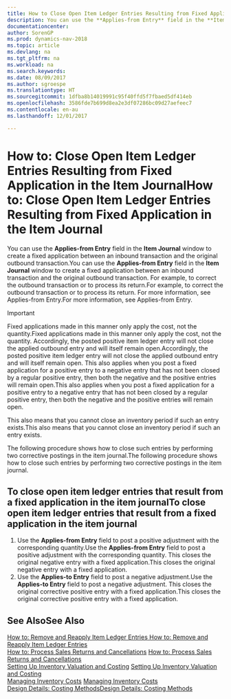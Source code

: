 ```yaml
---
title: How to Close Open Item Ledger Entries Resulting from Fixed Application in the Item Journal
description: You can use the **Applies-from Entry** field in the **Item Journal** window to create a fixed application between an inbound transaction and the original outbound transaction. For example, to correct the outbound transaction or to process its return.
documentationcenter: 
author: SorenGP
ms.prod: dynamics-nav-2018
ms.topic: article
ms.devlang: na
ms.tgt_pltfrm: na
ms.workload: na
ms.search.keywords: 
ms.date: 08/09/2017
ms.author: sgroespe
ms.translationtype: HT
ms.sourcegitcommit: 1dfba8b14019991c95f40ffd5f7fbaed5df414eb
ms.openlocfilehash: 3586fde7b699d8ea2e3df07286bc09d27aefeec7
ms.contentlocale: en-au
ms.lasthandoff: 12/01/2017

---
```

# <a name="how-to-close-open-item-ledger-entries-resulting-from-fixed-application-in-the-item-journal"></a><span data-ttu-id="eeefe-104">How to: Close Open Item Ledger Entries Resulting from Fixed Application in the Item Journal</span><span class="sxs-lookup"><span data-stu-id="eeefe-104">How to: Close Open Item Ledger Entries Resulting from Fixed Application in the Item Journal</span></span>
<span data-ttu-id="eeefe-105">You can use the **Applies-from Entry** field in the **Item Journal** window to create a fixed application between an inbound transaction and the original outbound transaction.</span><span class="sxs-lookup"><span data-stu-id="eeefe-105">You can use the **Applies-from Entry** field in the **Item Journal** window to create a fixed application between an inbound transaction and the original outbound transaction.</span></span> <span data-ttu-id="eeefe-106">For example, to correct the outbound transaction or to process its return.</span><span class="sxs-lookup"><span data-stu-id="eeefe-106">For example, to correct the outbound transaction or to process its return.</span></span> <span data-ttu-id="eeefe-107">For more information, see Applies-from Entry.</span><span class="sxs-lookup"><span data-stu-id="eeefe-107">For more information, see Applies-from Entry.</span></span>  

> [!IMPORTANT]  
>  <span data-ttu-id="eeefe-108">Fixed applications made in this manner only apply the cost, not the quantity.</span><span class="sxs-lookup"><span data-stu-id="eeefe-108">Fixed applications made in this manner only apply the cost, not the quantity.</span></span> <span data-ttu-id="eeefe-109">Accordingly, the posted positive item ledger entry will not close the applied outbound entry and will itself remain open.</span><span class="sxs-lookup"><span data-stu-id="eeefe-109">Accordingly, the posted positive item ledger entry will not close the applied outbound entry and will itself remain open.</span></span> <span data-ttu-id="eeefe-110">This also applies when you post a fixed application for a positive entry to a negative entry that has not been closed by a regular positive entry, then both the negative and the positive entries will remain open.</span><span class="sxs-lookup"><span data-stu-id="eeefe-110">This also applies when you post a fixed application for a positive entry to a negative entry that has not been closed by a regular positive entry, then both the negative and the positive entries will remain open.</span></span>  
>   
>  <span data-ttu-id="eeefe-111">This also means that you cannot close an inventory period if such an entry exists.</span><span class="sxs-lookup"><span data-stu-id="eeefe-111">This also means that you cannot close an inventory period if such an entry exists.</span></span>  

<span data-ttu-id="eeefe-112">The following procedure shows how to close such entries by performing two corrective postings in the item journal.</span><span class="sxs-lookup"><span data-stu-id="eeefe-112">The following procedure shows how to close such entries by performing two corrective postings in the item journal.</span></span>  

## <a name="to-close-open-item-ledger-entries-that-result-from-a-fixed-application-in-the-item-journal"></a><span data-ttu-id="eeefe-113">To close open item ledger entries that result from a fixed application in the item journal</span><span class="sxs-lookup"><span data-stu-id="eeefe-113">To close open item ledger entries that result from a fixed application in the item journal</span></span>  

1.  <span data-ttu-id="eeefe-114">Use the **Applies-from Entry** field to post a positive adjustment with the corresponding quantity.</span><span class="sxs-lookup"><span data-stu-id="eeefe-114">Use the **Applies-from Entry** field to post a positive adjustment with the corresponding quantity.</span></span> <span data-ttu-id="eeefe-115">This closes the original negative entry with a fixed application.</span><span class="sxs-lookup"><span data-stu-id="eeefe-115">This closes the original negative entry with a fixed application.</span></span>  
2.  <span data-ttu-id="eeefe-116">Use the **Applies-to Entry** field to post a negative adjustment.</span><span class="sxs-lookup"><span data-stu-id="eeefe-116">Use the **Applies-to Entry** field to post a negative adjustment.</span></span> <span data-ttu-id="eeefe-117">This closes the original corrective positive entry with a fixed application.</span><span class="sxs-lookup"><span data-stu-id="eeefe-117">This closes the original corrective positive entry with a fixed application.</span></span>  

## <a name="see-also"></a><span data-ttu-id="eeefe-118">See Also</span><span class="sxs-lookup"><span data-stu-id="eeefe-118">See Also</span></span>  
[<span data-ttu-id="eeefe-119"> How to: Remove and Reapply Item Ledger Entries</span><span class="sxs-lookup"><span data-stu-id="eeefe-119"> How to: Remove and Reapply Item Ledger Entries</span></span>](finance-how-to-remove-and-reapply-item-entries.md)  
 <span data-ttu-id="eeefe-120">[How to: Process Sales Returns and Cancellations](sales-how-process-sales-returns-cancellations.md) </span><span class="sxs-lookup"><span data-stu-id="eeefe-120">[How to: Process Sales Returns and Cancellations](sales-how-process-sales-returns-cancellations.md) </span></span>  
 <span data-ttu-id="eeefe-121">[Setting Up Inventory Valuation and Costing](finance-set-up-inventory-valuation-and-costing.md) </span><span class="sxs-lookup"><span data-stu-id="eeefe-121">[Setting Up Inventory Valuation and Costing](finance-set-up-inventory-valuation-and-costing.md) </span></span>  
 <span data-ttu-id="eeefe-122">[Managing Inventory Costs](finance-manage-inventory-costs.md) </span><span class="sxs-lookup"><span data-stu-id="eeefe-122">[Managing Inventory Costs](finance-manage-inventory-costs.md) </span></span>  
 [<span data-ttu-id="eeefe-123">Design Details: Costing Methods</span><span class="sxs-lookup"><span data-stu-id="eeefe-123">Design Details: Costing Methods</span></span>](design-details-costing-methods.md)


